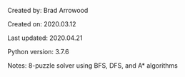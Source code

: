 Created by:		    Brad Arrowood

Created on:       2020.03.12

Last updated:     2020.04.21

Python version:   3.7.6

Notes:    		    8-puzzle solver using BFS, DFS, and A* algorithms
